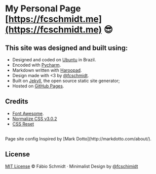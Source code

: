 # My Personal Page [https://fcschmidt.me](https://fcschmidt.me) :sunglasses:


## This site was designed and built using:
- Designed and coded on [Ubuntu](http://getbootstrap.com/) in Brazil.
- Encoded with [Pycharm](https://www.jetbrains.com/pycharm/).
- Markdown written with [Haroopad](http://pad.haroopress.com/).
- Design made with <3 by [@fcschmidt](https://twitter.com/fcschimidt).
- Built on [Jekyll](http://jekyllrb.com/), the open source static site generator;
- Hosted on [GitHub Pages](https://pages.github.com/).

## Credits
- [Font Awesome](http://fontawesome.io/).
- [Normalize CSS v3.0.2](https://git.io/normalize)
- [CSS Reset](http://meyerweb.com/eric/tools/css/reset/)

<br>
Page site config Inspired by [Mark Dotto](http://markdotto.com/about/).

## License
[MIT License](https://opensource.org/licenses/MIT) © Fábio Schmidt &middot; Minimalist Design by [@fcschimidt](https://twitter.com/fcschimidt)


